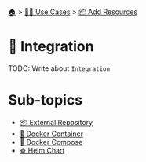 <!--startTocHeader-->
[🏠](../../../README.md) > [👷🏽 Use Cases](../../README.md) > [📦 Add Resources](../README.md)
# 🧩 Integration
<!--endTocHeader-->

TODO: Write about `Integration`

<!--startTocSubTopic-->
# Sub-topics
* [📦 External Repository](external-repository.md)
* [🐳 Docker Container](docker-container.md)
* [🐳 Docker Compose](docker-compose.md)
* [☸️ Helm Chart](helm-chart.md)
<!--endTocSubTopic-->